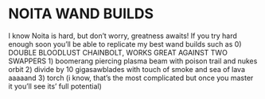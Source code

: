 # NOITA WAND BUILDS

I know Noita is hard, but don’t worry, greatness awaits! If you try hard enough soon you’ll be able to replicate my best wand builds such as 0) DOUBLE BLOODLUST CHAINBOLT, WORKS GREAT AGAINST TWO SWAPPERS 1) boomerang piercing plasma beam with poison trail and nukes orbit 2) divide by 10 gigasawblades with touch of smoke and sea of lava aaaaand 3) torch (i know, that’s the most complicated but once you master it you’ll see its’ full potential)

